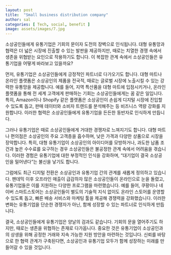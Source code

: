 ```yaml
---
layout: post
title:  "Small business distribution company"
author: sal
categories: [ Tech, social, benefit ]
image: assets/images/7.jpg
---
```

소상공인들에게 유통기업은 기회의 문이자 도전의 장벽으로 인식됩니다. 대형 유통망과 협력은 더 넓은 시장에 진출할 수 있는 발판을 제공하지만, 때로는 치열한 경쟁 속에서 생존을 위협받는 요인으로 작용하기도 합니다. 이 복잡한 관계 속에서 소상공인들은 유통기업을 어떻게 바라보고 있을까요?

먼저, 유통기업은 소상공인들에게 긍정적인 파트너로 다가오기도 합니다. 대형 마트나 온라인 플랫폼은 소상공인의 제품을 전국적, 때로는 글로벌 시장에 노출시킬 수 있는 강력한 유통망을 제공합니다. 예를 들어, 지역 특산품을 대형 마트에 입점시키거나, 온라인 플랫폼을 통해 전 세계 고객에게 판매하는 기회는 소상공인들에게는 꿈 같은 일입니다. 특히, Amazon이나 Shopify 같은 플랫폼은 소상공인이 손쉽게 디지털 시장에 진입할 수 있도록 돕고, 판매 데이터와 소비자 트렌드를 분석해주는 등 비즈니스 역량 강화를 지원합니다. 이러한 협력은 소상공인들에게 유통기업을 든든한 동반자로 인식하게 만듭니다.

그러나 유통기업은 때로 소상공인들에게 거대한 경쟁자로 느껴지기도 합니다. 대형 마트나 편의점은 소상공인의 주요 고객층을 흡수하며, 낮은 가격과 다양한 상품으로 시장을 장악합니다. 특히, 대형 유통기업이 소상공인의 아이디어를 모방하거나, 과도한 납품 조건과 높은 수수료를 요구하는 경우 소상공인들은 불공정한 관계 속에서 어려움을 겪습니다. 이러한 경험은 유통기업에 대한 부정적인 인식을 강화하며, “대기업이 결국 소상공인을 밀어낸다”는 불신을 낳기도 합니다.

그럼에도 최근 디지털 전환은 소상공인과 유통기업 간의 관계를 새롭게 정의하고 있습니다. 팬데믹 이후 오프라인 매출이 급감하자 많은 소상공인들이 온라인으로 눈을 돌렸고, 유통기업들은 이를 지원하는 다양한 프로그램을 마련했습니다. 예를 들어, 쿠팡이나 네이버 스마트스토어는 소상공인들이 별도의 기술적 지식 없이도 온라인 스토어를 운영할 수 있도록 돕고, 빠른 배송 서비스와 마케팅 툴을 제공해 경쟁력을 강화했습니다. 이러한 변화는 유통기업을 단순한 경쟁자가 아닌, 함께 성장할 수 있는 파트너로 인식하게 만듭니다.

결국, 소상공인들에게 유통기업은 양날의 검과도 같습니다. 기회의 문을 열어주기도 하지만, 때로는 생존을 위협하는 존재로 다가옵니다. 중요한 것은 유통기업이 소상공인과의 상생을 위해 공정한 거래와 지속 가능한 지원 방안을 마련하는 것입니다. 신뢰를 바탕으로 한 협력 관계가 구축된다면, 소상공인과 유통기업 모두가 함께 성장하는 미래를 만들어갈 수 있을 것입니다.
